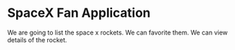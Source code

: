 # SpaceX Fan Application
We are going to list the space x rockets. We can favorite them. We can view details of the rocket.
